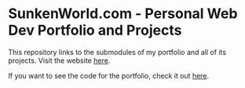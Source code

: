 # SunkenWorld.com - Personal Web Dev Portfolio and Projects

This repository links to the submodules of my portfolio and all of its projects. Visit the website [here](https://www.sunkenworld.com/). 

If you want to see the code for the portfolio, check it out [here](https://github.com/mackenziewritescode/portfolio).
